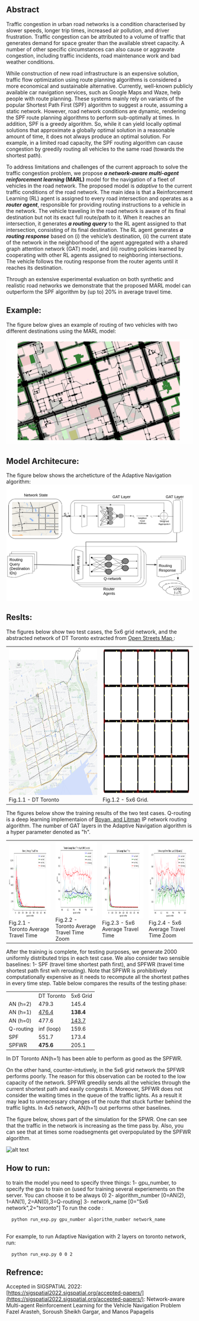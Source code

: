 <!-- * M.Sc Thesis at York University, Toronto
* Paper: to be submitted -->

Abstract
----------------------------------------
Traffic congestion in urban road networks is a condition characterised by slower speeds, longer trip times, increased air pollution, and driver frustration. Traffic congestion can be attributed to a volume of traffic that generates demand for space greater than the available street capacity. A number of other specific circumstances can also cause or aggravate congestion, including traffic incidents, road maintenance work and bad weather conditions.


While construction of new road infrastructure is an expensive solution, traffic flow optimization using route planning algorithms is considered a more economical and sustainable alternative. Currently, well-known publicly available car navigation services, such as Google Maps and Waze, help people with route planning. These systems mainly rely on variants of the popular Shortest Path First (SPF) algorithm to suggest a route, assuming a static network. However, road network conditions are dynamic, rendering the SPF route planning algorithms to perform sub-optimally at times. In addition, SPF is a greedy algorithm. So, while it can yield locally optimal solutions that approximate a globally optimal solution in a reasonable amount of time, it does not always produce an optimal solution. For example, in a limited road capacity, the SPF routing algorithm can cause congestion by greedily routing all vehicles to the same road (towards the shortest path). 


To address limitations and challenges of the current approach to solve the traffic congestion problem, we propose **_a network-aware multi-agent reinforcement learning_ (MARL)** model for the navigation of a fleet of vehicles in the road network. The proposed model is _adaptive_ to the current traffic conditions of the road network. The main idea is that a Reinforcement Learning (RL) agent is assigned to every road intersection and operates as a _**router agent**_, responsible for providing routing instructions to a vehicle in the network. The vehicle traveling in the road network is aware of its final destination but not its exact full route/path to it. When it reaches an intersection, it generates _**a routing query**_ to the RL agent assigned to that intersection, consisting of its final destination. The RL agent generates _**a routing response**_ based on (i) the vehicle’s destination, (ii) the current state of the network in the neighborhood of the agent aggregated with a shared graph attention network (GAT) model, and (iii) routing policies learned by cooperating with other RL agents assigned to neighboring intersections. The vehicle follows the routing response from the router agents until it reaches its destination. 


Through an extensive experimental evaluation on both synthetic and realistic road networks we demonstrate that the proposed MARL model can outperform the SPF algorithm by (up to) 20\% in average travel time.

Example:
-----------------------------
The figure below gives an example of routing of two vehicles with two different destinations using the MARL model:

![alt text](https://github.com/FazelYU/Adaptive-Navigation/blob/add-license-1/Saved_Results/MARL%20Model%20Example.gif)

Model Architecure:
-----------------------------
The figure below shows the archeticture of the Adaptive Navigation algorithm:
![alt text](https://github.com/FazelYU/Adaptive-Navigation/blob/add-license-1/Saved_Results/Arch.png)

Reslts:
-----------------------------
The figures below show two test cases, the 5x6 grid network, and the abstracted network of DT Toronto extracted from <a href="https://www.openstreetmap.org/relation/2989349#map=13/43.6470/-79.3794"> Open Streets Map </a>:
<table>
  <tr>
    <td><img src="/Saved_Results/Networks/Toronto_Abstracted.png" width=500 height=400> <figcaption>Fig.1.1 - DT Toronto</td>
    <td><img src="/Saved_Results/Networks/net5x6.png" width=500 height=400> <figcaption>Fig.1.2 - 5x6 Grid.</figcaption></td>
  </tr>
<!--   <tr>
    <td><img src="/Saved_Results/Networks/Toronto_Abstracted.png" width=270 height=480></td>
  </tr> -->
</table>
The figures below show the training results of the two test cases. Q-routing is a deep learning implementaion of <a href="https://proceedings.neurips.cc/paper/1993/file/4ea06fbc83cdd0a06020c35d50e1e89a-Paper.pdf"> Boyan, and Litman</a> IP network routing algorithm. The number of GAT layers in the Adaptive Navigation algorithm is a hyper parameter denoted as "h".

<table>
  <tr>
        <td><img src="/Saved_Results/AVTT/Toronto Average Travel Time.png" width=300 height=200> <figcaption>Fig.2.1 - Toronto Average Travel Time </figcaption></td>
    <td><img src="/Saved_Results/AVTT/Toronto Last 100 Episodes.png" width=300 height=200> <figcaption>Fig.2.2 - Toronto Average Travel Time Zoom</figcaption</td>
    <td><img src="/Saved_Results/AVTT/5x6 Average Travel Time.png" width=300 height=200> <figcaption>Fig.2.3 - 5x6 Average Travel Time</td>
    <td><img src="/Saved_Results/AVTT/5x6 Last 100 Episodes.png" width=300 height=200> <figcaption>Fig.2.4 - 5x6 Average Travel Time Zoom</figcaption></td>

  </tr>
</table>

 After the training is complete, for testing purposes, we generate 2000 uniformly distributed trips in each test case. We also consider two sensible baselines: 1- SPF (travel time shortest path first), and SPFWR (travel time shortest path first wih rerouting). Note that SPFWR is prohibitively computationally expensive as it needs to recompute all the shortest pathes in every time step. Table below compares the results of the testing phase:
  
  <table>
    <tr>
      <td></td>
      <td> DT Toronto </td>
      <td> 5x6 Grid </td>
    </tr>
    <tr>
      <td>AN (h=2)</td>
      <td> 479.3 </td>
      <td> 145.4 </td>
    </tr>
    <tr>
      <td>AN (h=1)</td>
      <td> <u> 476.4 </u> </td>
      <td> <b> 138.4 </b> </td>
    </tr>
    <tr>
      <td>AN (h=0)</td>
      <td> 477.6 </td>
      <td> <u> 143.7 </u> </td>
    </tr>
    <tr>
      <td>Q-routing</td>
      <td> inf (loop) </td>
      <td> 159.6 </td>
    </tr>
    <tr>
      <td>SPF</td>
      <td>551.7</td>
      <td> 173.4 </td>
    </tr>
    <tr>
      <td>SPFWR</td>
      <td> <b> 475.6 </b> </td>
      <td> 205.1 </td>
    </tr>
  </table>
In DT Toronto AN(h=1) has been able to perform as good as the SPFWR. 
  
On the other hand, counter-intutively, in the 5x6 grid network the SPFWR performs poorly. The reason for this observation can be rooted to the low capacity of the network. SPFWR greedily sends all the vehicles through the current shortest path and easily congests it. Moreover, SPFWR does not consider the waiting times in the queue of the traffic lights. As a result it may lead to unnecessary changes of the route that stuck further behind the traffic lights. In 4x5 network, AN(h=1) out performs other baselines.
  
The figure below, shows part of the simulation for the SPWR. One can see that the traffic in the network is increasing as the time pass by. Also, you can see that at times some roadsegments get overpopulated by the SPFWR algorithm.
  
![alt text](https://github.com/FazelYU/Adaptive-Navigation/blob/add-license-1/Saved_Results/whyTTSPfails.gif)

  
How to run:
-----------------------------
to train the model you need to specify three things:
  1- gpu_number, to specify the gpu to train on (used for training several experiements on the server. You can choose it to be always 0)
  2- algorithm_number [0=AN(2), 1=AN(1), 2=AN(0),3=Q-routing]
  3- network_name [0="5x6 network",2="toronto"]
To run the code :
  
```
  python run_exp.py gpu_number algorithm_number network_name
  
```
  For example, to run Adaptive Navigation with 2 layers on toronto network, run:

```
  python run_exp.py 0 0 2 
```
  
 Refrence:
 -------------------------------
 Accepted in SIGSPATIAL 2022: [https://sigspatial2022.sigspatial.org/accepted-papers/](https://sigspatial2022.sigspatial.org/accepted-papers/): Network-aware Multi-agent Reinforcement Learning for the Vehicle Navigation Problem
Fazel Arasteh, Soroush Sheikh Gargar, and Manos Papagelis

